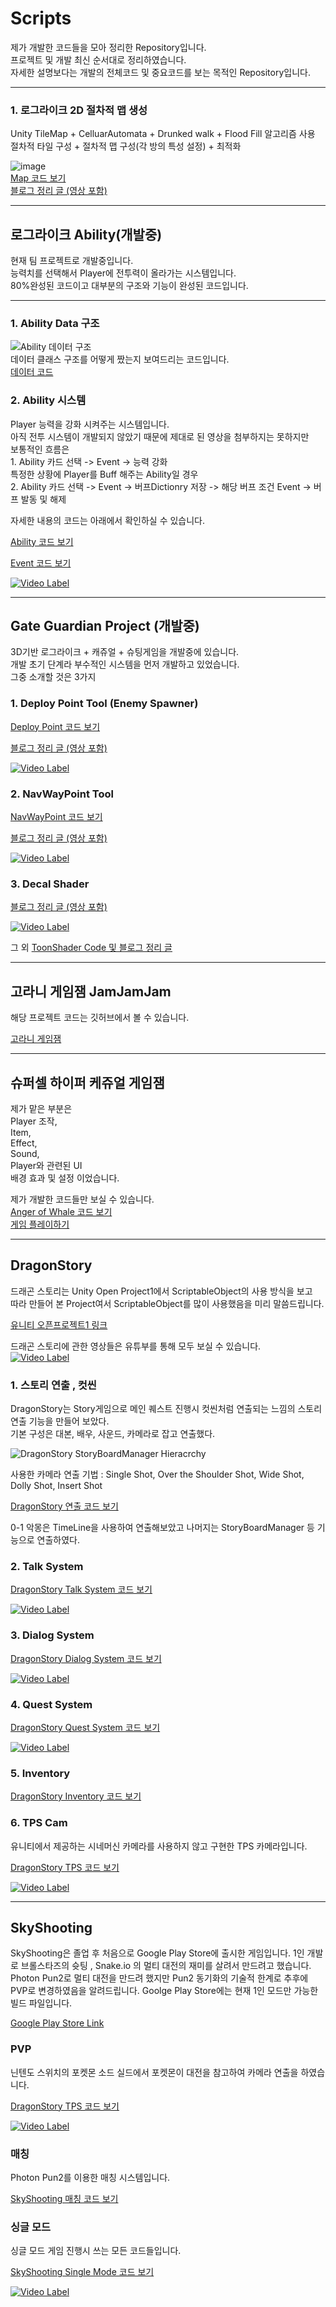 # Scripts
제가 개발한 코드들을 모아 정리한 Repository입니다.  <br/>
프로젝트 및 개발 최신 순서대로 정리하였습니다.  <br/>
자세한 설명보다는 개발의 전체코드 및 중요코드를 보는 목적인 Repository입니다.  <br/>

* * *
<h3>1. 로그라이크 2D 절차적 맵 생성</h3>
Unity TileMap + CelluarAutomata + Drunked walk + Flood Fill 알고리즘 사용  <br/>
절차적 타일 구성 + 절차적 맵 구성(각 방의 특성 설정) + 최적화

![image](https://github.com/KimSangWoo1/Scripts/assets/59047886/51473c7f-a8f3-4abb-bdbb-9f454f8c6ac0)
  <br/>
[Map 코드 보기](https://github.com/KimSangWoo1/Scripts/tree/main/Map)   <br/>
[블로그 정리 글 (영상 포함) ](https://blog.naver.com/tkdqjadn/223212297657)  <br/>

* * *
 <h2>로그라이크 Ability(개발중)</h2>
현재 팀 프로젝트로 개발중입니다.  <br/>
능력치를 선택해서 Player에 전투력이 올라가는 시스템입니다.  <br/>
80%완성된 코드이고 대부분의 구조와 기능이 완성된 코드입니다.   <br/>

* * *
<h3>1. Ability Data 구조</h3>

![Ability 데이터 구조](https://github.com/KimSangWoo1/Scripts/assets/59047886/9a4ae361-2b50-4f83-8549-ebd069644c9b)
<br/>
데이터 클래스 구조를 어떻게 짰는지 보여드리는 코드입니다.<br/>
[데이터 코드](https://github.com/KimSangWoo1/Scripts/tree/main/Ability/Model)

<h3>2. Ability 시스템</h3>
Player 능력을 강화 시켜주는 시스템입니다.  <br/>
아직 전투 시스템이 개발되지 않았기 때문에 제대로 된 영상을 첨부하지는 못하지만   <br/>
보통적인 흐름은  <br/>
1. Ability 카드 선택 -> Event -> 능력 강화  <br/>
특정한 상황에 Player를 Buff 해주는 Ability일 경우  <br/>
2. Ability 카드 선택 -> Event -> 버프Dictionry 저장 -> 해당 버프 조건 Event -> 버프 발동 및 해제  <br/>

자세한 내용의 코드는 아래에서 확인하실 수 있습니다.  <br/>

[Ability 코드 보기](https://github.com/KimSangWoo1/Scripts/tree/main/Ability/System)

[Event 코드 보기](https://github.com/KimSangWoo1/Scripts/tree/main/Ability/Event)

[![Video Label](http://img.youtube.com/vi/XwQMGnm2wgs/0.jpg)](https://youtu.be/XwQMGnm2wgs)

* * *
 <h2> Gate Guardian Project (개발중)</h2>
 3D기반 로그라이크 + 캐쥬얼 + 슈팅게임을 개발중에 있습니다.  <br/>
 개발 초기 단계라 부수적인 시스템을 먼저 개발하고 있었습니다.   <br/>
 그중 소개할 것은 3가지  <br/>
<h3>1. Deploy Point Tool (Enemy Spawner)</h3>

[Deploy Point 코드 보기](https://github.com/KimSangWoo1/Scripts/tree/main/Gate%20Guardian/Deploy%20Point)

[블로그 정리 글 (영상 포함) ](https://blog.naver.com/tkdqjadn/223149820991)

[![Video Label](http://img.youtube.com/vi/jmYYkW8LOPk/0.jpg)](https://youtu.be/jmYYkW8LOPk)

<h3>2. NavWayPoint Tool </h3>

[NavWayPoint 코드 보기](https://github.com/KimSangWoo1/Scripts/tree/main/Gate%20Guardian/NavWayPoint)

[블로그 정리 글 (영상 포함) ](https://blog.naver.com/tkdqjadn/223149834412)

[![Video Label](http://img.youtube.com/vi/uNlCN2wunyc/0.jpg)](https://www.youtube.com/uNlCN2wunyc)
<h3>3. Decal Shader </h3>

[블로그 정리 글 (영상 포함) ](https://blog.naver.com/tkdqjadn/223170324873)

[![Video Label](http://img.youtube.com/vi/pOORHSgzMJY/0.jpg)](https://www.youtube.com/pOORHSgzMJY)

그 외 [ToonShader Code 및 블로그 정리 글](https://blog.naver.com/tkdqjadn/222961976090)

* * *
<h2> 고라니 게임잼 JamJamJam </h2>
해당 프로젝트 코드는 깃허브에서 볼 수 있습니다.

[고라니 게임잼](https://github.com/KimSangWoo1/JamJamJam)


* * *
<h2> 슈퍼셀 하이퍼 케쥬얼 게임잼</h2>
제가 맡은 부분은 </br>
Player 조작, </br>
Item, </br>
Effect, </br>
Sound, </br>
Player와 관련된 UI </br>
배경 효과 및 설정 이었습니다. </br>

제가 개발한 코드들만 보실 수 있습니다. </br>
[Anger of Whale 코드 보기](https://github.com/KimSangWoo1/Scripts/tree/main/AngerOfWhale) </br>
[게임 플레이하기 ](https://shinee0382.itch.io/butty-butty)


* * *
<h2> DragonStory </h2>
드래곤 스토리는 Unity Open Project1에서 ScriptableObject의 사용 방식을 보고</br>
따라 만들어 본 Project여서 ScriptableObject를 많이 사용했음을 미리 말씀드립니다.

[유니티 오픈프로젝트1 링크]([https://github.com/KimSangWoo1/JamJamJam](https://github.com/DapperDino/UOP1))

드래곤 스토리에 관한 영상들은 유튜부를 통해 모두 보실 수 있습니다.</br>
[![Video Label](http://img.youtube.com/vi/mm3fohTzxDE/0.jpg)](https://www.youtube.com/watch?v=mm3fohTzxDE&list=PL5YJPokUujK0LmcBRhScjPI-gGC4x7M7F&index=4)

<h3>1. 스토리 연출 , 컷씬 </h3>
DragonStory는 Story게임으로 메인 퀘스트 진행시 컷씬처럼 연출되는 느낌의 스토리 연출 기능을 만들어 보았다.</br>
기본 구성은 대본, 배우, 사운드, 카메라로 잡고 연출했다.</br>

![DragonStory StoryBoardManager Hieracrchy](https://github.com/KimSangWoo1/Scripts/assets/59047886/8f894ce1-f487-4a99-8bef-8802c7b6db36)

사용한 카메라 연출 기법 : Single Shot, Over the Shoulder Shot, Wide Shot, Dolly Shot, Insert Shot</br>

[DragonStory 연출 코드 보기](https://github.com/KimSangWoo1/Scripts/tree/main/DragonStory/Story) </br>

0-1 악몽은 TimeLine을 사용하여 연출해보았고 나머지는 StoryBoardManager 등 기능으로 연출하였다.

<h3>2. Talk System </h3>

[DragonStory Talk System 코드 보기](https://github.com/KimSangWoo1/Scripts/tree/main/DragonStory/Talk) </br>

[![Video Label](http://img.youtube.com/vi/5WbHuWxsRuo/0.jpg)](https://www.youtube.com/5WbHuWxsRuo)

<h3>3. Dialog System </h3>

[DragonStory Dialog System 코드 보기](https://github.com/KimSangWoo1/Scripts/tree/main/DragonStory/Dialog) </br>

[![Video Label](http://img.youtube.com/vi/mnS3If7S_W0/0.jpg)](https://www.youtube.com/mnS3If7S_W0)

<h3>4. Quest System </h3>

[DragonStory Quest System 코드 보기](https://github.com/KimSangWoo1/Scripts/tree/main/DragonStory/Quest) </br>

[![Video Label](http://img.youtube.com/vi/aHTmvMXNaJA/0.jpg)](https://www.youtube.com/aHTmvMXNaJA)

<h3>5. Inventory </h3>

[DragonStory Inventory 코드 보기](https://github.com/KimSangWoo1/Scripts/tree/main/DragonStory/Inventory) </br>

<h3>6. TPS Cam </h3>
유니티에서 제공하는 시네머신 카메라를 사용하지 않고 구현한 TPS 카메라입니다.

[DragonStory TPS 코드 보기](https://github.com/KimSangWoo1/Scripts/tree/main/DragonStory/TPS) </br>

[![Video Label](http://img.youtube.com/vi/QwdG4RfeQ0s/0.jpg)](https://www.youtube.com/QwdG4RfeQ0s)

* * *
<h2> SkyShooting </h2>
SkyShooting은 졸업 후 처음으로 Google Play Store에 출시한 게임입니다.
1인 개발로 브롤스타즈의 슛팅 , Snake.io 의 멀티 대전의 재미를 살려서 만드려고 했습니다.
Photon Pun2로 멀티 대전을 만드려 했지만 Pun2 동기화의 기술적 한계로 추후에 PVP로 변경하였음을 알려드립니다.
Goolge Play Store에는 현재 1인 모드만 가능한 빌드 파일입니다.

[Google Play Store Link](https://play.google.com/store/apps/details?id=com.ksw.SkyShooting)

<h3> PVP </h3>
닌텐도 스위치의 포켓몬 소드 실드에서 포켓몬이 대전을 참고하여 카메라 연출을 하였습니다.

[DragonStory TPS 코드 보기](https://github.com/KimSangWoo1/Scripts/tree/main/SkyShootring/PVP) </br>

[![Video Label](http://img.youtube.com/vi/oa--9z9wPeU/0.jpg)](https://www.youtube.com/oa--9z9wPeU)

<h3> 매칭 </h3>
Photon Pun2를 이용한 매칭 시스템입니다.

[SkyShooting 매칭 코드 보기](https://github.com/KimSangWoo1/Scripts/tree/main/SkyShootring/Match) </br>

<h3> 싱글 모드  </h3>
싱글 모드 게임 진행시 쓰는 모든 코드들입니다. 

[SkyShooting Single Mode 코드 보기](https://github.com/KimSangWoo1/Scripts/tree/main/SkyShootring/SingleMode) </br>

[![Video Label](http://img.youtube.com/vi/TU0buea7Gqo/0.jpg)](https://www.youtube.com/TU0buea7Gqo)


